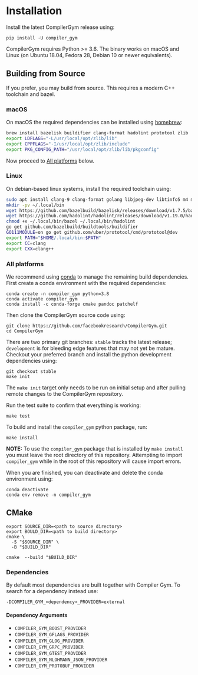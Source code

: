 # Installation

Install the latest CompilerGym release using:

    pip install -U compiler_gym

CompilerGym requires Python >= 3.6. The binary works on macOS and Linux (on
Ubuntu 18.04, Fedora 28, Debian 10 or newer equivalents).

## Building from Source

If you prefer, you may build from source. This requires a modern C++ toolchain
and bazel.

### macOS

On macOS the required dependencies can be installed using
[homebrew](https://docs.brew.sh/Installation):

```sh
brew install bazelisk buildifier clang-format hadolint prototool zlib
export LDFLAGS="-L/usr/local/opt/zlib/lib"
export CPPFLAGS="-I/usr/local/opt/zlib/include"
export PKG_CONFIG_PATH="/usr/local/opt/zlib/lib/pkgconfig"
```

Now proceed to [All platforms](#all-platforms) below.

### Linux

On debian-based linux systems, install the required toolchain using:

```sh
sudo apt install clang-9 clang-format golang libjpeg-dev libtinfo5 m4 make patch zlib1g-dev
mkdir -pv ~/.local/bin
wget https://github.com/bazelbuild/bazelisk/releases/download/v1.7.5/bazelisk-linux-amd64 -O ~/.local/bin/bazel
wget https://github.com/hadolint/hadolint/releases/download/v1.19.0/hadolint-Linux-x86_64 -O ~/.local/bin/hadolint
chmod +x ~/.local/bin/bazel ~/.local/bin/hadolint
go get github.com/bazelbuild/buildtools/buildifier
GO111MODULE=on go get github.com/uber/prototool/cmd/prototool@dev
export PATH="$HOME/.local/bin:$PATH"
export CC=clang
export CXX=clang++
```


### All platforms

We recommend using
[conda](https://docs.conda.io/projects/conda/en/latest/user-guide/install/)
to manage the remaining build dependencies. First create a conda environment
with the required dependencies:

    conda create -n compiler_gym python=3.8
    conda activate compiler_gym
    conda install -c conda-forge cmake pandoc patchelf

Then clone the CompilerGym source code using:

    git clone https://github.com/facebookresearch/CompilerGym.git
    cd CompilerGym

There are two primary git branches: `stable` tracks the latest release;
`development` is for bleeding edge features that may not yet be mature. Checkout
your preferred branch and install the python development dependencies using:

    git checkout stable
    make init

The `make init` target only needs to be run on initial setup and after pulling
remote changes to the CompilerGym repository.

Run the test suite to confirm that everything is working:

    make test

To build and install the `compiler_gym` python package, run:

    make install

**NOTE:** To use the `compiler_gym` package that is installed by `make install`
you must leave the root directory of this repository. Attempting to import
`compiler_gym` while in the root of this repository will cause import errors.

When you are finished, you can deactivate and delete the conda
environment using:

    conda deactivate
    conda env remove -n compiler_gym

## CMake
```
export SOURCE_DIR=<path to source directory>
export BOULD_DIR=<path to build directory>
cmake \
  -S "$SOURCE_DIR" \
  -B "$BUILD_DIR"

cmake  --build "$BUILD_DIR"
```
### Dependencies
By default most dependencies are built together with Compiler Gym. To search for a dependency instead use:
```
-DCOMPILER_GYM_<dependency>_PROVIDER=external
```
#### Dependency Arguments
* `COMPILER_GYM_BOOST_PROVIDER`
* `COMPILER_GYM_GFLAGS_PROVIDER`
* `COMPILER_GYM_GLOG_PROVIDER`
* `COMPILER_GYM_GRPC_PROVIDER`
* `COMPILER_GYM_GTEST_PROVIDER`
* `COMPILER_GYM_NLOHMANN_JSON_PROVIDER`
* `COMPILER_GYM_PROTOBUF_PROVIDER`
